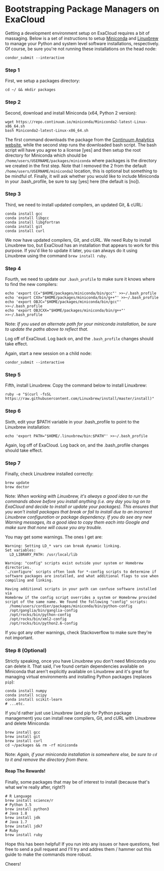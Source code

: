 # Bootstrapping Package Managers on ExaCloud

Getting a development environment setup on ExaCloud requires a bit of massaging. Below is a set of instructions to setup [Miniconda](http://conda.pydata.org/miniconda.html) and [Linuxbrew](http://linuxbrew.sh) to manage your Python and system level software installations, respectively. Of course, be sure you're not running these installations on the head node:
```
condor_submit --interactive
```

### Step 1
First, we setup a packages directory:
```
cd ~/ && mkdir packages
```

### Step 2
Second, download and install Miniconda (x64, Python 2 version):
```
wget https://repo.continuum.io/miniconda/Miniconda2-latest-Linux-x86_64.sh
bash Miniconda2-latest-Linux-x86_64.sh
```

The first command downloads the package from the [Continuum Analytics website](http://conda.pydata.org/miniconda.html), while the second step runs the downloaded bash script. The bash script will have you agree to a license [yes] and then setup the root directory for Miniconda which should be `/home/users/USERNAME/packages/miniconda` where packages is the directory we created in the first step. Note that I removed the 2 from the default `/home/users/USERNAME/miniconda2` location, this is optional but something to be mindful of. Finally, it will ask whether you would like to include Miniconda in your .bash_profile, be sure to say [yes] here (the default is [no]).

### Step 3
Third, we need to install updated compilers, an updated Git, & cURL:
```
conda install gcc
conda install libgcc
conda install libgfortran
conda install git
conda install curl
```

We now have updated compilers, Git, and cURL. We need Ruby to install Linuxbrew too, but ExaCloud has an installation that appears to work for this purpose. If you'd like to update it later, you can always do it using Linuxbrew using the command `brew install ruby`.

### Step 4
Fourth, we need to update our `.bash_profile` to make sure it knows where to find the new compilers:
```
echo 'export CC="$HOME/packages/miniconda/bin/gcc"' >>~/.bash_profile
echo 'export CXX="$HOME/packages/miniconda/bin/g++"' >>~/.bash_profile
echo 'export OBJC="$HOME/packages/miniconda/bin/gcc"' >>~/.bash_profile
echo 'export OBJCXX="$HOME/packages/miniconda/bin/g++"' >>~/.bash_profile
```
Note: *If you used an alternate path for your miniconda installation, be sure to update the paths above to reflect that.*

Log off of ExaCloud. Log back on, and the `.bash_profile` changes should take effect.

Again, start a new session on a child node:
```
condor_submit --interactive
```

### Step 5
Fifth, install Linuxbrew. Copy the command below to install Linuxbrew:
```
ruby -e "$(curl -fsSL https://raw.githubusercontent.com/Linuxbrew/install/master/install)"
```

### Step 6
Sixth, edit your $PATH variable in your .bash_profile to point to the Linuxbrew installation:
```
echo 'export PATH="$HOME/.linuxbrew/bin:$PATH"' >>~/.bash_profile
```

Again, log off of ExaCloud. Log back on, and the .bash_profile changes should take effect.

### Step 7
Finally, check Linuxbrew installed correctly:
```
brew update
brew doctor
```
Note: *When working with Linuxbrew, it's always a good idea to run the commands above before you install anything (i.e. any day you log on to ExaCloud and decide to install or update your packages). This ensures that you won't install packages that break or fail to install due to an incorrect Linuxbrew configuration or package dependency. If you do see any new Warning messages, its a good idea to copy them each into Google and make sure that none will cause you any trouble.*

You may get some warnings. The ones I get are:
```
Warning: Setting LD_* vars can break dynamic linking.
Set variables:
  LD_LIBRARY_PATH: /usr/local/lib

Warning: "config" scripts exist outside your system or Homebrew directories.
`./configure` scripts often look for *-config scripts to determine if
software packages are installed, and what additional flags to use when
compiling and linking.

Having additional scripts in your path can confuse software installed via
Homebrew if the config script overrides a system or Homebrew provided
script of the same name. We found the following "config" scripts:
  /home/users/cordier/packages/miniconda/bin/python-config
  /opt/ganglia/bin/ganglia-config
  /opt/rocks/bin/python-config
  /opt/rocks/bin/xml2-config
  /opt/rocks/bin/python2.6-config
```

If you got any other warnings, check Stackoverflow to make sure they're not important. 

### Step 8 (Optional)
Strictly speaking, once you have Linuxbrew you don't need Miniconda you can delete it. That said, I've found certain dependencies available on Miniconda that aren't explicitly available on Linuxbrew and it's great for managing virtual environments and installing Python packages (replaces `pip`):
```
conda install numpy
conda install scipy
conda install scikit-learn
# ...etc.
```

If you'd rather just use Linuxbrew (and pip for Python package management) you can install new compilers, Git, and cURL with Linuxbrew and delete Miniconda:
```
brew install gcc
brew install git
brew install curl
cd ~/packages && rm -rf miniconda
```
Note: *Again, if your miniconda installation is somewhere else, be sure to `cd` to it and remove the directory from there.*

#### Reap The Rewards!
Finally, some packages that may be of interest to install (because that's what we're really after, right?)
```
# R Language
brew install science/r
# Python 3.5
brew install python3
# Java 1.8
brew install jdk
# Java 1.7
brew install jdk7
# Ruby
brew install ruby
```

Hope this has been helpful! If you run into any issues or have questions, feel free to send a pull request and I'll try and addres them / hammer out this guide to make the commands more robust. 

Cheers!